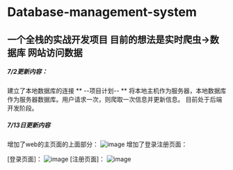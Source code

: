 # Database-management-system
一个全栈的实战开发项目
目前的想法是实时爬虫->数据库
网站访问数据
------------------
##### 7/2更新内容：
建立了本地数据库的连接
** --项目计划-- **
将本地主机作为服务器，本地数据库作为服务器数据库。用户请求一次，则爬取一次信息并更新信息。
目前处于后端开发阶段。
##### 7/13日更新内容
增加了web的主页面的上面部分：
![image](https://github.com/user-attachments/assets/41cbc7a4-f74d-4968-847a-dee193721df1)
增加了登录注册页面：

[登录页面]：
![image](https://github.com/user-attachments/assets/2c2957a6-9a7b-4aa0-840e-9171428179bc)
[注册页面]：
![image](https://github.com/user-attachments/assets/25cf8ed6-a451-4299-b770-87cb0bb44621)
